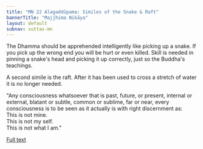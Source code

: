 ```yaml
---
title: "MN 22 Alagaddūpama: Similes of the Snake & Raft"
bannerTitle: "Majjhima Nikāya" 
layout: default 
subnav: suttas-mn 
---
```


The Dhamma should be apprehended intelligently like picking up a snake. If you pick up the wrong end you will be hurt or even killed. Skill is needed in pinning a snake's head and picking it up correctly, just so the Buddha's teachings.


A second simile is the raft. After it has been used to cross a stretch of water it is no longer needed.


"Any consciousness whatsoever that is past, future, or present, internal or external, blatant or subtle, common or sublime, far or near, every consciousness is to be seen as it actually is with right discernment as:  
This is not mine.  
This is not my self.  
This is not what I am."


[Full text](https://www.dhammatalks.org/suttas/MN/MN22.html)
